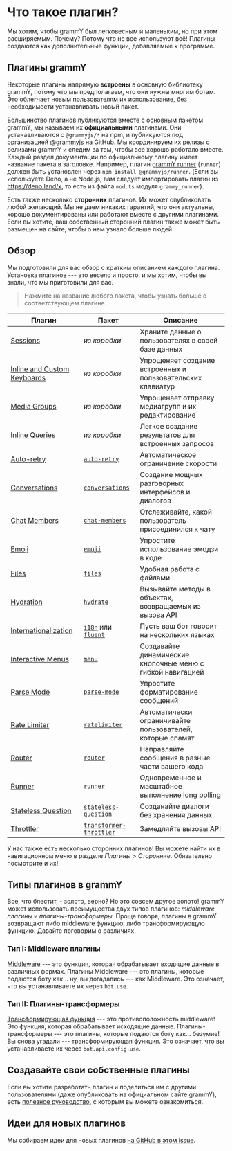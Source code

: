 # Что такое плагин?

Мы хотим, чтобы grammY был легковесным и маленьким, но при этом расширяемым.
Почему?
Потому что не все используют всё!
Плагины создаются как дополнительные функции, добавляемые к программе.

## Плагины grammY

Некоторые плагины напрямую **встроены** в основную библиотеку grammY, потому что мы предполагаем, что они нужны многим ботам.
Это облегчает новым пользователям их использование, без необходимости устанавливать новый пакет.

Большинство плагинов публикуются вместе с основным пакетом grammY, мы называем их **официальными** плагинами.
Они устанавливаются с `@grammyjs/*` на npm, и публикуются под организацией [@grammyjs](https://github.com/grammyjs) на GitHub.
Мы координируем их релизы с релизами grammY и следим за тем, чтобы все хорошо работало вместе.
Каждый раздел документации по официальному плагину имеет название пакета в заголовке.
Например, плагин [grammY runner](./runner) (`runner`) должен быть установлен через `npm install @grammyjs/runner`.
(Если вы используете Deno, а не Node.js, вам следует импортировать плагин из <https://deno.land/x>, то есть из файла `mod.ts` модуля `grammy_runner`).

Есть также несколько **сторонних** плагинов.
Их может опубликовать любой желающий.
Мы не даем никаких гарантий, что они актуальны, хорошо документированы или работают вместе с другими плагинами.
Если вы хотите, ваш собственный сторонний плагин также может быть размещен на сайте, чтобы о нем узнало больше людей.

## Обзор

Мы подготовили для вас обзор с кратким описанием каждого плагина.
Установка плагинов --- это весело и просто, и мы хотим, чтобы вы знали, что мы приготовили для вас.

> Нажмите на название любого пакета, чтобы узнать больше о соответствующем плагине.

| Плагин                                     | Пакет                                              | Описание                                                    |
| ------------------------------------------ | -------------------------------------------------- | ----------------------------------------------------------- |
| [Sessions](./session)                      | _из коробки_                                       | Храните данные о пользователях в своей базе данных          |
| [Inline and Custom Keyboards](./keyboard)  | _из коробки_                                       | Упрощеняет создание встроенных и пользовательских клавиатур |
| [Media Groups](./media-group)              | _из коробки_                                       | Упрощенает отправку медиагрупп и их редактирование          |
| [Inline Queries](./inline-query)           | _из коробки_                                       | Легкое создание результатов для встроенных запросов         |
| [Auto-retry](./auto-retry)                 | [`auto-retry`](./auto-retry)                       | Автоматическое ограничение скорости                         |
| [Conversations](./conversations)           | [`conversations`](./conversations)                 | Создание мощных разговорных интерфейсов и диалогов          |
| [Chat Members](./chat-members)             | [`chat-members`](./chat-members)                   | Отслеживайте, какой пользователь присоединился к чату       |
| [Emoji](./emoji)                           | [`emoji`](./emoji)                                 | Упростите использование эмодзи в коде                       |
| [Files](./files)                           | [`files`](./files)                                 | Удобная работа с файлами                                    |
| [Hydration](./hydrate)                     | [`hydrate`](./hydrate)                             | Вызывайте методы в объектах, возвращаемых из вызова API     |
| [Internationalization](./i18n)             | [`i18n`](./i18n) или [`fluent`](./fluent)          | Пусть ваш бот говорит на нескольких языках                  |
| [Interactive Menus](./menu)                | [`menu`](./menu)                                   | Создавайте динамические кнопочные меню с гибкой навигацией  |
| [Parse Mode](./parse-mode)                 | [`parse-mode`](./parse-mode)                       | Упростите форматирование сообщений                          |
| [Rate Limiter](./ratelimiter)              | [`ratelimiter`](./ratelimiter)                     | Автоматически ограничивайте пользователей, которые спамят   |
| [Router](./router)                         | [`router`](./router)                               | Направляйте сообщения в разные части вашего кода            |
| [Runner](./runner)                         | [`runner`](./runner)                               | Одновременное и масштабное выполнение long polling          |
| [Stateless Question](./stateless-question) | [`stateless-question`](./stateless-question)       | Созданайте диалоги без хранения данных                      |
| [Throttler](./transformer-throttler)       | [`transformer-throttler`](./transformer-throttler) | Замедляйте вызовы API                                       |

У нас также есть несколько сторонних плагинов!
Вы можете найти их в навигационном меню в разделе _Плагины_ > _Сторонние_.
Обязательно посмотрите и их!

## Типы плагинов в grammY

Все, что блестит, - золото, верно?
Но это совсем другое золото!
grammY может использовать преимущества двух типов плагинов: _middleware плагины_ и _плагины-трансформеры_.
Проще говоря, плагины в grammY возвращают либо middleware функцию, либо трансформирующую функцию.
Давайте поговорим о различиях.

### Тип I: Middleware плагины

[Middleware](../guide/middleware) --- это функция, которая обрабатывает входящие данные в различных формах.
Плагины Middleware --- это плагины, которые подаются боту как... ну, вы догадались --- как Middleware.
Это означает, что вы устанавливаете их через `bot.use`.

### Тип II: Плагины-трансформеры

[Трансформирующая функция](../advanced/transformers) --- это противоположность middleware!
Это функция, которая обрабатывает исходящие данные.
Плагины-трансформеры --- это плагины, которые подаются боту как... безумие! Вы снова угадали --- трансформирующая функция.
Это означает, что вы устанавливаете их через `bot.api.config.use`.

## Создавайте свои собственные плагины

Если вы хотите разработать плагин и поделиться им с другими пользователями (даже опубликовать на официальном сайте grammY), есть [полезное руководство](./guide), с которым вы можете ознакомиться.

## Идеи для новых плагинов

Мы собираем идеи для новых плагинов [на GitHub в этом issue](https://github.com/grammyjs/grammY/issues/110).
